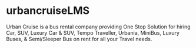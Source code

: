 # urbancruiseLMS
Urban Cruise is a bus rental company providing One Stop Solution for hiring Car, SUV, Luxury Car &amp; SUV, Tempo Traveller, Urbania, MiniBus, Luxury Buses, &amp; Semi/Sleeper Bus on rent for all your Travel needs.
